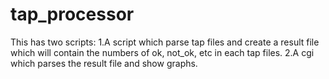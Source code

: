 tap_processor
=============

This has two scripts: 
1.A script which parse tap files and create a result file which will contain
  the numbers of ok, not_ok, etc in each tap files.
2.A cgi which parses the result file and show graphs.
